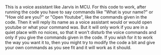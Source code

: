 This is a voice assistant like Jarvis in MCU. For this code to work, after running the code you have to say commands like "What is your name?" or "How old are you?" or "Open Youtube",
like the commands given in the code. Then it will reply its name as a voice assistant would or would open youtube or what your command was. But it will only work if you are in a quiet
place with no noices, so that it won't disturb the voice commands and only if you give the commands given in the code. If you wish for it to work the way you want it to, then you might 
try to modify the code a bit and give your own commands as you see fit and it will work as it should.
